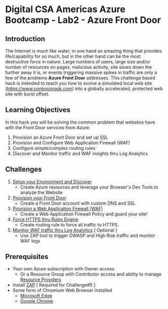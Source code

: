 # Digital CSA Americas Azure Bootcamp - Lab2 - Azure Front Door 

## Introduction

The Internet is much like water, in one hand an amazing thing that provides life/capability for so much, but in the other hand can be the most destructive force in nature.  Large numbers of users, large size and/or number of resources on pages, malicious activity, site slows down the further away it is, or events triggering massive spikes in traffic are only a few of the problems **Azure Front Door** addresses.  This challenge based hack is intended to teach you how to evolve a simulated local web site (https://www.contosomask.com) into a globally accelerated, protected web site with burst offset.

## Learning Objectives
In this hack you will be solving the common problem that websites have with the Front Door services from Azure:

1. Provision an Azure Front Door and set up SSL
2. Provision and Configure Web Application Firewall (WAF)
3. Configure simple/complex routing rules
4. Discover and Monitor traffic and WAF insights thru Log Analytics

## Challenges
1. [Setup your Environment and Discover](Student/Challenge01.md)
   - Create Azure resources and leverage your Browser's Dev Tools to analyze the Website
2. [Provision your Front Door](Student/Challenge02.md)
   - Create a Front Door account with custom DNS and SSL
3. [Provision a Web Application Firewall (WAF)](Student/Challenge03.md)
   - Create a Web Application Firewall Policy and guard your site!
4. [Force HTTPS thru Rules Engine](Student/Challenge05.md)
   - Create routing rule to force all traffic to HTTPS.  
5. [Monitor WAF traffic thru Log Analytics](Student/Challenge06.md) [ Optional ]
   - Use ZAP tool to trigger OWASP and High Risk traffic and monitor WAF logs

## Prerequisites
- Your own Azure subscription with Owner access
  - Or a Resource Group with Contributor access and ability to manage [Resource Providers](https://docs.microsoft.com/en-us/azure/azure-resource-manager/management/resource-providers-and-types)
- Install [ZAP](https://www.zaproxy.org/download/) [ Required for Challenge#5 ]
- Some form of Chromium Web Browser installed
  - [Microsoft Edge](https://www.microsoft.com/en-us/edge)
  - [Google Chrome](https://www.google.com/chrome/)

